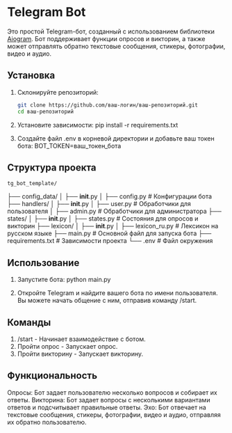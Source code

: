 # Telegram Bot

Это простой Telegram-бот, созданный с использованием библиотеки [Aiogram](https://aiogram.readthedocs.io/en/latest/). Бот поддерживает функции опросов и викторин, а также может отправлять обратно текстовые сообщения, стикеры, фотографии, видео и аудио.

## Установка

1. Склонируйте репозиторий:
   ```bash
   git clone https://github.com/ваш-логин/ваш-репозиторий.git
   cd ваш-репозиторий

2. Установите зависимости:
    pip install -r requirements.txt

3. Создайте файл .env в корневой директории и добавьте ваш токен бота:
    BOT_TOKEN=ваш_токен_бота


## Структура проекта

    tg_bot_template/
├── config_data/
│   ├── __init__.py
│   ├── config.py          # Конфигурации бота
├── handlers/
│   ├── __init__.py
│   ├── user.py            # Обработчики для пользователя
│   ├── admin.py           # Обработчики для администратора
├── states/
│   ├── __init__.py
│   ├── states.py          # Состояния для опросов и викторин
├── lexicon/
│   ├── __init__.py
│   ├── lexicon_ru.py      # Лексикон на русском языке
├── main.py                # Основной файл для запуска бота
├── requirements.txt        # Зависимости проекта
└── .env                   # Файл окружения


## Использование 

  1. Запустите бота:
      python main.py

  2. Откройте Telegram и найдите вашего бота по имени пользователя. Вы можете начать общение с ним, отправив команду /start.


## Команды

  1. /start - Начинает взаимодействие с ботом.
  2. Пройти опрос - Запускает опрос.
  3. Пройти викторину - Запускает викторину.


## Функциональность

Опросы: Бот задает пользователю несколько вопросов и собирает их ответы.
Викторина: Бот задает вопросы с несколькими вариантами ответов и подсчитывает правильные ответы.
Эхо: Бот отвечает на текстовые сообщения, стикеры, фотографии, видео и аудио, отправляя их обратно пользователю.
